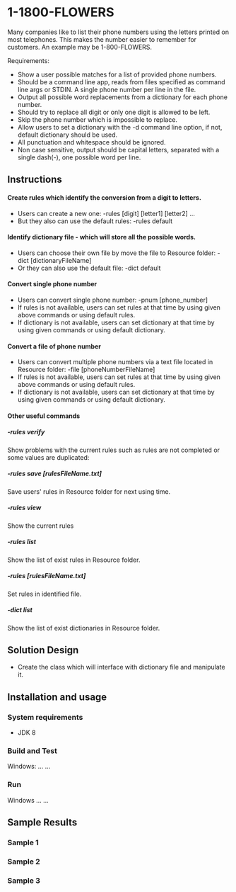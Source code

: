 # 1-1800-FLOWERS

Many companies like to list their phone numbers using the letters printed on most
telephones. This makes the number easier to remember for customers. An example may
be 1-800-FLOWERS.

Requirements:
* Show a user possible matches for a list of provided phone numbers.
* Should be a command line app, reads from files specified as command line args or STDIN. 
  A single phone number per line in the file.
* Output all possible word replacements from a dictionary for each phone number.
* Should try to replace all digit or only one digit is allowed to be left.
* Skip the phone number which is impossible to replace.
* Allow users to set a dictionary with the -d command line option, if not, default dictionary should be used.
* All punctuation and whitespace should be ignored.
* Non case sensitive, output should be capital letters, separated with a single dash(-), one possible word per line.

## Instructions
#### Create rules which identify the conversion from a digit to letters.
* Users can create a new one: -rules [digit] [letter1] [letter2] ...
* But they also can use the default rules: -rules default
#### Identify dictionary file - which will store all the possible words.
* Users can choose their own file by move the file to Resource folder: -dict [dictionaryFileName]
* Or they can also use the default file: -dict default
#### Convert single phone number
* Users can convert single phone number: -pnum [phone_number]
* If rules is not available, users can set rules at that time by using given above commands or using default rules.
* If dictionary is not available, users can set dictionary at that time by using given commands 
  or using default dictionary.
#### Convert a file of phone number
* Users can convert multiple phone numbers via a text file located in Resource folder: -file [phoneNumberFileName]
* If rules is not available, users can set rules at that time by using given above commands or using default rules.
* If dictionary is not available, users can set dictionary at that time by using given commands 
  or using default dictionary.
#### Other useful commands
##### -rules verify
Show problems with the current rules such as rules are not completed or some values are duplicated:
##### -rules save [rulesFileName.txt]
Save users' rules in Resource folder for next using time.
##### -rules view
Show the current rules
##### -rules list
Show the list of exist rules in Resource folder.
##### -rules [rulesFileName.txt]
Set rules in identified file.
##### -dict list
Show the list of exist dictionaries in Resource folder.

## Solution Design

* Create the class which will interface with dictionary file and manipulate it.

## Installation and usage

### System requirements

* JDK 8

### Build and Test

Windows:
...
...

### Run

Windows
...
...

## Sample Results

### Sample 1

### Sample 2

### Sample 3